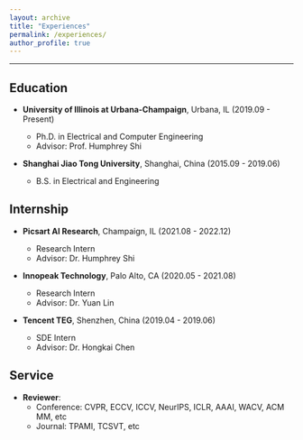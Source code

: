 ```yaml
---
layout: archive
title: "Experiences"
permalink: /experiences/
author_profile: true
---
```


---
## Education
* **University of Illinois at Urbana-Champaign**, Urbana, IL (2019.09 - Present)
  * Ph.D. in Electrical and Computer Engineering
  * Advisor: Prof. Humphrey Shi

* **Shanghai Jiao Tong University**, Shanghai, China (2015.09 - 2019.06)
  * B.S. in Electrical and Engineering

## Internship
* **Picsart AI Research**, Champaign, IL (2021.08 - 2022.12)
  * Research Intern
  * Advisor: Dr. Humphrey Shi

* **Innopeak Technology**, Palo Alto, CA (2020.05 - 2021.08)
  * Research Intern
  * Advisor: Dr. Yuan Lin

* **Tencent TEG**, Shenzhen, China (2019.04 - 2019.06)
  * SDE Intern
  * Advisor: Dr. Hongkai Chen

## Service
* **Reviewer**:
  * Conference: CVPR, ECCV, ICCV, NeurIPS, ICLR, AAAI, WACV, ACM MM, etc
  * Journal: TPAMI, TCSVT, etc

